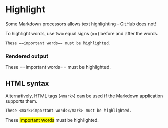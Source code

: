 # Highlight

Some Markdown processors allows text highlighting - GitHub does not!

To highlight words, use two equal signs (==) before and after the words.

```
These ==important words== must be highlighted.
```

### Rendered output

These ==important words== must be highlighted.

## HTML syntax

Alternatively, HTML tags (`<mark>`) can be used if the Markdown application
supports them.

```
These <mark>important words</mark> must be highlighted.
```

These <mark>important words</mark> must be highlighted.

